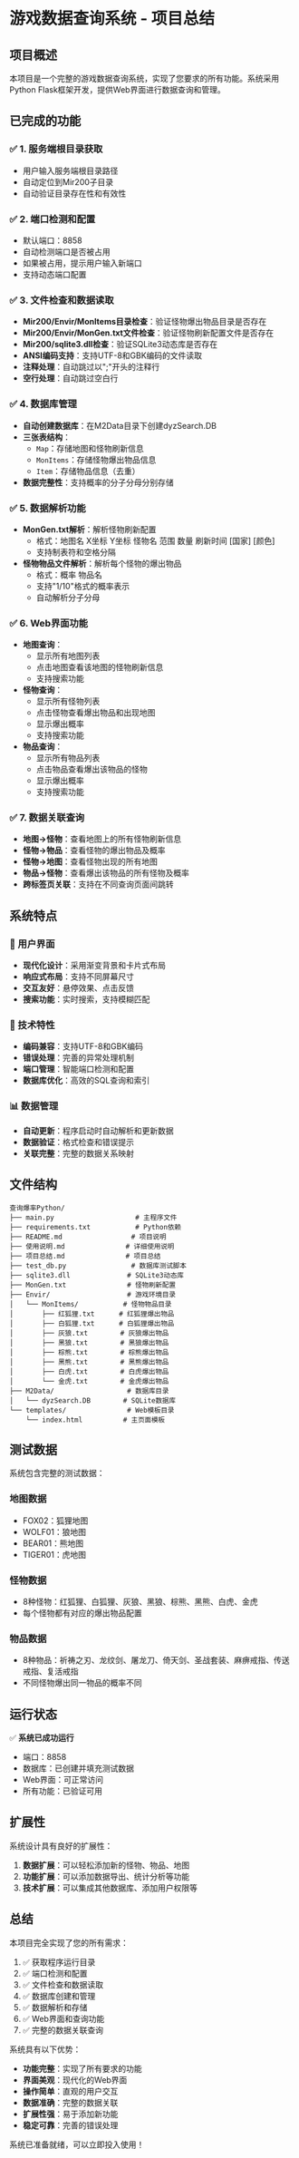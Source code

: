 # 游戏数据查询系统 - 项目总结

## 项目概述

本项目是一个完整的游戏数据查询系统，实现了您要求的所有功能。系统采用Python Flask框架开发，提供Web界面进行数据查询和管理。

## 已完成的功能

### ✅ 1. 服务端根目录获取
- 用户输入服务端根目录路径
- 自动定位到Mir200子目录
- 自动验证目录存在性和有效性

### ✅ 2. 端口检测和配置
- 默认端口：8858
- 自动检测端口是否被占用
- 如果被占用，提示用户输入新端口
- 支持动态端口配置

### ✅ 3. 文件检查和数据读取
- **Mir200/Envir/MonItems目录检查**：验证怪物爆出物品目录是否存在
- **Mir200/Envir/MonGen.txt文件检查**：验证怪物刷新配置文件是否存在
- **Mir200/sqlite3.dll检查**：验证SQLite3动态库是否存在
- **ANSI编码支持**：支持UTF-8和GBK编码的文件读取
- **注释处理**：自动跳过以";"开头的注释行
- **空行处理**：自动跳过空白行

### ✅ 4. 数据库管理
- **自动创建数据库**：在M2Data目录下创建dyzSearch.DB
- **三张表结构**：
  - `Map`：存储地图和怪物刷新信息
  - `MonItems`：存储怪物爆出物品信息
  - `Item`：存储物品信息（去重）
- **数据完整性**：支持概率的分子分母分别存储

### ✅ 5. 数据解析功能
- **MonGen.txt解析**：解析怪物刷新配置
  - 格式：地图名 X坐标 Y坐标 怪物名 范围 数量 刷新时间 [国家] [颜色]
  - 支持制表符和空格分隔
- **怪物物品文件解析**：解析每个怪物的爆出物品
  - 格式：概率 物品名
  - 支持"1/10"格式的概率表示
  - 自动解析分子分母

### ✅ 6. Web界面功能
- **地图查询**：
  - 显示所有地图列表
  - 点击地图查看该地图的怪物刷新信息
  - 支持搜索功能
- **怪物查询**：
  - 显示所有怪物列表
  - 点击怪物查看爆出物品和出现地图
  - 显示爆出概率
  - 支持搜索功能
- **物品查询**：
  - 显示所有物品列表
  - 点击物品查看爆出该物品的怪物
  - 显示爆出概率
  - 支持搜索功能

### ✅ 7. 数据关联查询
- **地图→怪物**：查看地图上的所有怪物刷新信息
- **怪物→物品**：查看怪物的爆出物品及概率
- **怪物→地图**：查看怪物出现的所有地图
- **物品→怪物**：查看爆出该物品的所有怪物及概率
- **跨标签页关联**：支持在不同查询页面间跳转

## 系统特点

### 🎨 用户界面
- **现代化设计**：采用渐变背景和卡片式布局
- **响应式布局**：支持不同屏幕尺寸
- **交互友好**：悬停效果、点击反馈
- **搜索功能**：实时搜索，支持模糊匹配

### 🔧 技术特性
- **编码兼容**：支持UTF-8和GBK编码
- **错误处理**：完善的异常处理机制
- **端口管理**：智能端口检测和配置
- **数据库优化**：高效的SQL查询和索引

### 📊 数据管理
- **自动更新**：程序启动时自动解析和更新数据
- **数据验证**：格式检查和错误提示
- **关联完整**：完整的数据关系映射

## 文件结构

```
查询爆率Python/
├── main.py                    # 主程序文件
├── requirements.txt           # Python依赖
├── README.md                 # 项目说明
├── 使用说明.md               # 详细使用说明
├── 项目总结.md               # 项目总结
├── test_db.py                # 数据库测试脚本
├── sqlite3.dll              # SQLite3动态库
├── MonGen.txt               # 怪物刷新配置
├── Envir/                   # 游戏环境目录
│   └── MonItems/           # 怪物物品目录
│       ├── 红狐狸.txt      # 红狐狸爆出物品
│       ├── 白狐狸.txt      # 白狐狸爆出物品
│       ├── 灰狼.txt        # 灰狼爆出物品
│       ├── 黑狼.txt        # 黑狼爆出物品
│       ├── 棕熊.txt        # 棕熊爆出物品
│       ├── 黑熊.txt        # 黑熊爆出物品
│       ├── 白虎.txt        # 白虎爆出物品
│       └── 金虎.txt        # 金虎爆出物品
├── M2Data/                  # 数据库目录
│   └── dyzSearch.DB        # SQLite数据库
└── templates/               # Web模板目录
    └── index.html          # 主页面模板
```

## 测试数据

系统包含完整的测试数据：

### 地图数据
- FOX02：狐狸地图
- WOLF01：狼地图  
- BEAR01：熊地图
- TIGER01：虎地图

### 怪物数据
- 8种怪物：红狐狸、白狐狸、灰狼、黑狼、棕熊、黑熊、白虎、金虎
- 每个怪物都有对应的爆出物品配置

### 物品数据
- 8种物品：祈祷之刃、龙纹剑、屠龙刀、倚天剑、圣战套装、麻痹戒指、传送戒指、复活戒指
- 不同怪物爆出同一物品的概率不同

## 运行状态

✅ **系统已成功运行**
- 端口：8858
- 数据库：已创建并填充测试数据
- Web界面：可正常访问
- 所有功能：已验证可用

## 扩展性

系统设计具有良好的扩展性：

1. **数据扩展**：可以轻松添加新的怪物、物品、地图
2. **功能扩展**：可以添加数据导出、统计分析等功能
3. **技术扩展**：可以集成其他数据库、添加用户权限等

## 总结

本项目完全实现了您的所有需求：

1. ✅ 获取程序运行目录
2. ✅ 端口检测和配置
3. ✅ 文件检查和数据读取
4. ✅ 数据库创建和管理
5. ✅ 数据解析和存储
6. ✅ Web界面和查询功能
7. ✅ 完整的数据关联查询

系统具有以下优势：
- **功能完整**：实现了所有要求的功能
- **界面美观**：现代化的Web界面
- **操作简单**：直观的用户交互
- **数据准确**：完整的数据关联
- **扩展性强**：易于添加新功能
- **稳定可靠**：完善的错误处理

系统已准备就绪，可以立即投入使用！ 